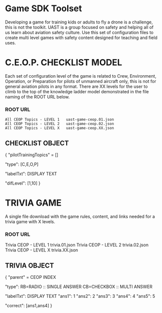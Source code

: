 # Game SDK Toolset 

Developing a game for training kids or adults to fly a drone is a challenge, this is not the toolkit.  UAST
is a group focused on safety and helping all of us learn about aviation safety culture.  Use this set of configuration
files to create multi level games with safety content designed for teaching and field uses.  


# C.E.O.P. CHECKLIST MODEL
Each set of configuration level of the game is related to Crew, Environment, Operation, or Preparation for pilots of unmanned aircraft only, this is not for general aviation pilots in any format.  There are XX levels
for the user to climb to the top of the knowledge ladder model demonstrated in the file naming of the ROOT URL below.
 
### ROOT URL
    All CEOP Topics - LEVEL 1   uast-game-ceop.01.json 
    All CEOP Topics - LEVEL 2   uast-game-ceop.02.json 
    All CEOP Topics - LEVEL X   uast-game-ceop.XX.json 
  
## CHECKLIST OBJECT 
{
"pilotTrainingTopics" = []

"type": 
      [C,E,O,P]
      
"labelTxt": DISPLAY TEXT

            
"difLevel": [1,10] 
}

  
 # TRIVIA GAME
 A single file download with the game rules, content, and links needed for a trivia game with X levels.

### ROOT URL
   Trivia CEOP - LEVEL 1   trivia.01.json 
   Trivia CEOP - LEVEL 2   trivia.02.json 
   Trivia CEOP - LEVEL X   trivia.XX.json 
        

## TRIVIA OBJECT
{
"parent" = CEOP INDEX

"type": 
      RB=RADIO :: SINGLE ANSWER
      CB=CHECKBOX :: MULTI ANSWER
      
"labelTxt": DISPLAY TEXT
            "ans1": 1
            "ans2": 2
            "ans3": 3
            "ans4": 4
            "ans5": 5
            
"correct": [ans1,ans4] 
}

